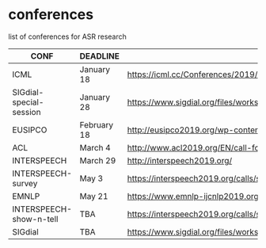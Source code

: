 # conferences
list of conferences for ASR research

| CONF  	|  DEADLINE 	|   URL	|
|---	|---	|---	|
|  ICML	|   January 18	|  <https://icml.cc/Conferences/2019/CallForPapers> |
|  SIGdial-special-session	|   January 28	|  https://www.sigdial.org/files/workshops/conference20/calls.html#callforspecialsessions |
|  EUSIPCO	|   February 18	|  http://eusipco2019.org/wp-content/uploads/2018/07/EUSIPCO2019_CFP.pdf |
| ACL  	|   March 4	|  <http://www.acl2019.org/EN/call-for-papers.xhtml> 	|
|  INTERSPEECH 	| March 29 	|  <http://interspeech2019.org/>   |
|  INTERSPEECH-survey 	|   May 3	|  <https://interspeech2019.org/calls/surveys> 	|
|  EMNLP	|   May 21 |  <https://www.emnlp-ijcnlp2019.org/> |
|  INTERSPEECH-show-n-tell 	|   TBA	|  <https://interspeech2019.org/calls/show_and_tell> |
|  SIGdial	|   TBA	|  https://www.sigdial.org/files/workshops/conference20/calls.html#callforpapers |


